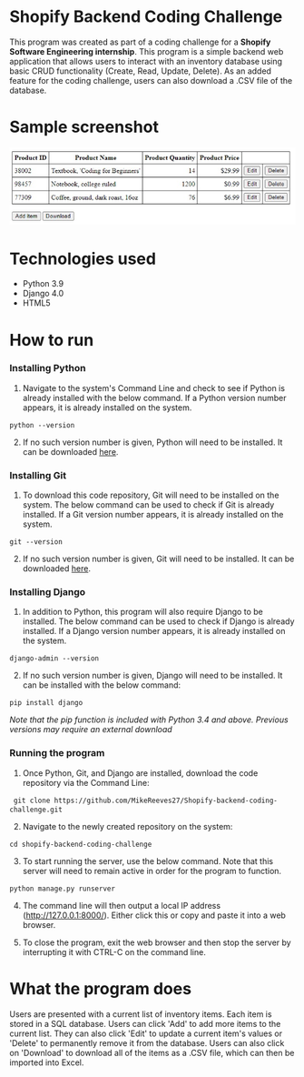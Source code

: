# Shopify Backend Coding Challenge
This program was created as part of a coding challenge for a **Shopify Software Engineering internship**. 
This program is a simple backend web application that allows users to interact with an inventory database using basic CRUD functionality (Create, Read, Update, Delete).
As an added feature for the coding challenge, users can also download a .CSV file of the database.


# Sample screenshot
![alt text](/screenshot.jpg)


# Technologies used
- Python 3.9
- Django 4.0
- HTML5


# How to run
### Installing Python

1. Navigate to the system's Command Line and check to see if Python is already installed with the below command. If a Python version number appears, 
it is already installed on the system.

<pre><code>python --version</code></pre>

2. If no such version number is given, Python will need to be installed. It can be downloaded [here](https://www.python.org/downloads/).

### Installing Git

1. To download this code repository, Git will need to be installed on the system. The below command can be used to check if Git is already installed. 
If a Git version number appears, it is already installed on the system.

<pre><code>git --version</code></pre>

2. If no such version number is given, Git will need to be installed. It can be downloaded [here](https://git-scm.com/downloads).

### Installing Django

1. In addition to Python, this program will also require Django to be installed. The below command can be used to check if Django is already installed. 
If a Django version number appears, it is already installed on the system.

<pre><code>django-admin --version</code></pre>

2. If no such version number is given, Django will need to be installed. It can be installed with the below command:

<pre><code>pip install django </code></pre>

*Note that the pip function is included with Python 3.4 and above. Previous versions may require an external download*

### Running the program

1. Once Python, Git, and Django are installed, download the code repository via the Command Line:

<pre><code> git clone https://github.com/MikeReeves27/Shopify-backend-coding-challenge.git </code></pre>

2. Navigate to the newly created repository on the system:

<pre><code>cd shopify-backend-coding-challenge </code></pre>

3. To start running the server, use the below command. Note that this server will need to remain active in order for the program to function.

<pre><code>python manage.py runserver</code></pre>

4. The command line will then output a local IP address (http://127.0.0.1:8000/). Either click this or copy and paste it into a web browser.

5. To close the program, exit the web browser and then stop the server by interrupting it with CTRL-C on the command line.

# What the program does
Users are presented with a current list of inventory items. Each item is stored in a SQL database. Users can click 'Add' to add more items to the current list. They can also click
'Edit' to update a current item's values or 'Delete' to permanently remove it from the database.
Users can also click on 'Download' to download all of the items as a .CSV file, which can then be imported into Excel.
